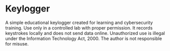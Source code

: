# Keylogger
A simple educational keylogger created for learning and cybersecurity training. Use only in a controlled lab with proper permission. It records keystrokes locally and does not send data online.  Unauthorized use is illegal under the Information Technology Act, 2000. The author is not responsible for misuse.
